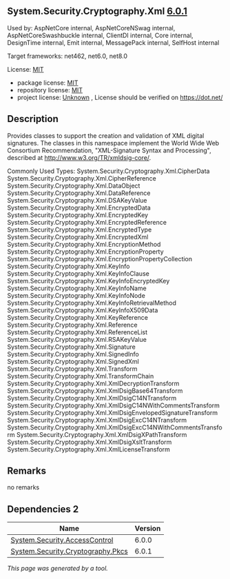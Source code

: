 System.Security.Cryptography.Xml [6.0.1](https://www.nuget.org/packages/System.Security.Cryptography.Xml/6.0.1)
--------------------

Used by: AspNetCore internal, AspNetCoreNSwag internal, AspNetCoreSwashbuckle internal, ClientDI internal, Core internal, DesignTime internal, Emit internal, MessagePack internal, SelfHost internal

Target frameworks: net462, net6.0, net8.0

License: [MIT](../../../../licenses/mit) 

- package license: [MIT](https://licenses.nuget.org/MIT) 
- repository license: [MIT](https://github.com/dotnet/runtime) 
- project license: [Unknown](https://dot.net/) , License should be verified on https://dot.net/

Description
-----------
Provides classes to support the creation and validation of XML digital signatures. The classes in this namespace implement the World Wide Web Consortium Recommendation, "XML-Signature Syntax and Processing", described at http://www.w3.org/TR/xmldsig-core/.

Commonly Used Types:
System.Security.Cryptography.Xml.CipherData
System.Security.Cryptography.Xml.CipherReference
System.Security.Cryptography.Xml.DataObject
System.Security.Cryptography.Xml.DataReference
System.Security.Cryptography.Xml.DSAKeyValue
System.Security.Cryptography.Xml.EncryptedData
System.Security.Cryptography.Xml.EncryptedKey
System.Security.Cryptography.Xml.EncryptedReference
System.Security.Cryptography.Xml.EncryptedType
System.Security.Cryptography.Xml.EncryptedXml
System.Security.Cryptography.Xml.EncryptionMethod
System.Security.Cryptography.Xml.EncryptionProperty
System.Security.Cryptography.Xml.EncryptionPropertyCollection
System.Security.Cryptography.Xml.KeyInfo
System.Security.Cryptography.Xml.KeyInfoClause
System.Security.Cryptography.Xml.KeyInfoEncryptedKey
System.Security.Cryptography.Xml.KeyInfoName
System.Security.Cryptography.Xml.KeyInfoNode
System.Security.Cryptography.Xml.KeyInfoRetrievalMethod
System.Security.Cryptography.Xml.KeyInfoX509Data
System.Security.Cryptography.Xml.KeyReference
System.Security.Cryptography.Xml.Reference
System.Security.Cryptography.Xml.ReferenceList
System.Security.Cryptography.Xml.RSAKeyValue
System.Security.Cryptography.Xml.Signature
System.Security.Cryptography.Xml.SignedInfo
System.Security.Cryptography.Xml.SignedXml
System.Security.Cryptography.Xml.Transform
System.Security.Cryptography.Xml.TransformChain
System.Security.Cryptography.Xml.XmlDecryptionTransform
System.Security.Cryptography.Xml.XmlDsigBase64Transform
System.Security.Cryptography.Xml.XmlDsigC14NTransform
System.Security.Cryptography.Xml.XmlDsigC14NWithCommentsTransform
System.Security.Cryptography.Xml.XmlDsigEnvelopedSignatureTransform
System.Security.Cryptography.Xml.XmlDsigExcC14NTransform
System.Security.Cryptography.Xml.XmlDsigExcC14NWithCommentsTransform
System.Security.Cryptography.Xml.XmlDsigXPathTransform
System.Security.Cryptography.Xml.XmlDsigXsltTransform
System.Security.Cryptography.Xml.XmlLicenseTransform

Remarks
-----------
no remarks


Dependencies 2
-----------

|Name|Version|
|----------|:----|
|[System.Security.AccessControl](../../../../packages/nuget.org/system.security.accesscontrol/6.0.0)|6.0.0|
|[System.Security.Cryptography.Pkcs](../../../../packages/nuget.org/system.security.cryptography.pkcs/6.0.1)|6.0.1|

*This page was generated by a tool.*